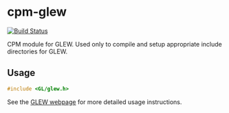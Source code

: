 cpm-glew
========

[![Build Status](https://travis-ci.org/iauns/cpm-glew.png)](https://travis-ci.org/iauns/cpm-glew)

CPM module for GLEW. Used only to compile and setup appropriate include
directories for GLEW.

Usage
-----

```c++
#include <GL/glew.h>
```

See the [GLEW webpage](http://glew.sourceforge.net/) for more detailed usage
instructions.

